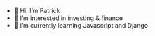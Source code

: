 - 👋 Hi, I’m Patrick
- 👀 I’m interested in investing & finance
- 🌱 I’m currently learning Javascript and Django


<!---
Patbe/Patbe is a ✨ special ✨ repository because its `README.md` (this file) appears on your GitHub profile.
You can click the Preview link to take a look at your changes.
--->
